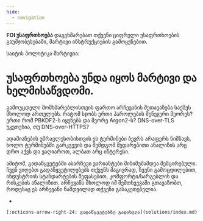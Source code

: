 ```yaml
---
hide:
  - navigation
---
```


**FOI უსაფრთხოება** დაგეხმარებათ თქვენი ციფრული უსაფრთხოების გაუმჯობესებაში,
მარტივი ინსტრუქციების გამოყენებით.


საიტის პოლიტიკა მარტივია:

# უსაფრთხოება უნდა იყოს მარტივი და ხელმისაწვდომი.

გამოუცდელი მომხმარებლისთვის ფართო არჩევანის 
შეთავაზება საქმეს მხოლოდ ართულებს. რატომ სჯობს ერთი პაროლების მენეჯერი მეორეს? ერთი რომ 
PBKDF2-ს იყენებს და მეორე Argon2-ს? DNS-over-TLS უკეთესია, თუ DNS-over-HTTPS? 

ადამიანების უმრავლესობისთვის ეს ტერმინები ბევრს არაფერს ნიშნავს, ხოლო ტერმინებში გარკვევის
და შემდგომ შედარებითი ანალიზის არც დრო აქვს და ვაღიაროთ, ალბათ არც ინტერესი.

ამიტომ, გადაწყვეტებში ასარჩევი ვარიანტები მინიმუმამდეა შემცირებული. 
ჩვენ ვიღებთ გადაწყვეტილებებს თქვენს მაგივრად, ჩვენი გამოცდილებით,
ინდუსტრიის სტანდარტების შეფასებით, კომფორტი/სარგებლის და რისკების ანალიზით. 
არჩევანს მხოლოდ იმ შემთხვევაში გთავაზობთ, როდესაც ეს არჩევანი ნამდვილად თქვენი გასაკეთებელია.


<div class="grid cards" markdown>

-   


    [:octicons-arrow-right-24: გადაწყვეტებზე გადასვლა](solutions/index.md)


</div>